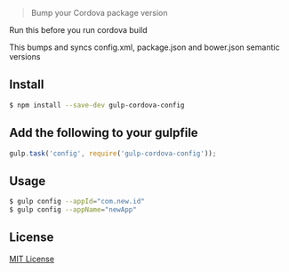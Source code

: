 > Bump your Cordova package version

Run this before you run cordova build

This bumps and syncs config.xml, package.json and bower.json semantic versions

## Install

```sh
$ npm install --save-dev gulp-cordova-config
```

## Add the following to your gulpfile

```js
gulp.task('config', require('gulp-cordova-config'));
```
## Usage
```sh
$ gulp config --appId="com.new.id"
$ gulp config --appName="newApp"
```


## License

[MIT License](http://en.wikipedia.org/wiki/MIT_License)
